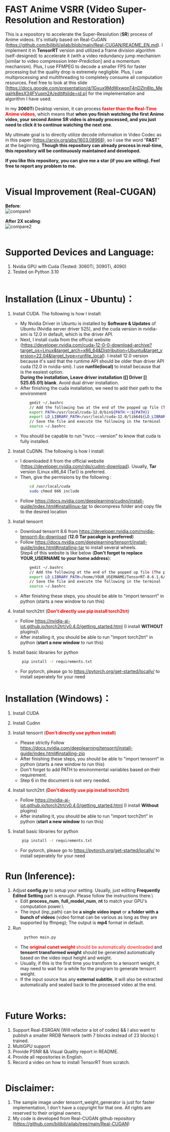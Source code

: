 # FAST Anime VSRR (Video Super-Resolution and Restoration)
This is a repository to accelerate the Super-Resolution (**SR**) process of Anime videos.
It's initially based on Real-CuGAN (https://github.com/bilibili/ailab/blob/main/Real-CUGAN/README_EN.md). 
I implement it in **TensorRT** version and utilized a frame division algorithm (self-designed) to accelerate it (with a video redundancy jump mechanism [similar to video compression Inter-Prediction] and a momentum mechanism). Plus, I use FFMPEG to decode a smaller FPS for faster processing but the quality drop is extremely negligible. Plus, I use multiprocessing and multithreading to completely consume all computation resources. Feel free to look at this slide [https://docs.google.com/presentation/d/1Gxux9MdWxwpnT4nDZln8Ip_MeqalrkBesX34FVupm2A/edit#slide=id.p] for the implementation and algorithm I have used.

In my **3060Ti** Desktop version, it can process <span style="color:red">**faster than the Real-Time Anime videos**</span>, which means that **when you finish watching the first Anime video, your second Anime SR video is already processed, and you just need to click it to continue watching the next one**.


My ultimate goal is to directly utilize decode information in Video Codec as in this paper (https://arxiv.org/abs/1603.08968), so I use the word "**FAST**" at the beginning. **Though this repository can already process in real-time, this repository will be continuously maintained and developed.**


**If you like this repository, you can give me a star (if you are willing). Feel free to report any problem to me.**
&emsp;&emsp; \
&emsp;&emsp; 



# Visual Improvement (Real-CUGAN)
**Before**:\
![compare1](figures/before.png)

**After 2X scaling**:\
![compare2](figures/processed.png)
&emsp;&emsp; \
&emsp;&emsp; 


# Supported Devices and Language:
1. Nvidia GPU with Cuda (Tested: 3060Ti, 3090Ti, 4090)
2. Tested on Python 3.10
&emsp;&emsp; \
&emsp;&emsp; 



# Installation (**Linux - Ubuntu**)：
1. Install CUDA. The following is how I install:
    * My Nvidia Driver in Ubuntu is installed by **Software & Updates** of Ubuntu (Nvidia server driver 525), and the cuda version in nvidia-smi is 12.0 in default, which is the driver API.
    * Next, I install cuda from the official website (https://developer.nvidia.com/cuda-12-0-0-download-archive?target_os=Linux&target_arch=x86_64&Distribution=Ubuntu&target_version=22.04&target_type=runfile_local). I install 12.0 version because it's said that the runtime API should be older than driver API cuda (12.0 in nvidia-smi). I use **runfile(local)** to install because that is the easiest option.\
    **During the installation, Leave driver installation ([] Driver [] 525.65.01) blank**. Avoid dual driver installation.
    * After finishing the cuda installation, we need to add their path to the environment
        ```bash
            gedit ~/.bashrc
            // Add the following two at the end of the popped up file (The path may be different, please double check)
            export PATH=/usr/local/cuda-12.0/bin${PATH:+:${PATH}}
            export LD_LIBRARY_PATH=/usr/local/cuda-12.0/lib64${LD_LIBRARY_PATH:+:${LD_LIBRARY_PATH}}
            // Save the file and execute the following in the terminal
            source ~/.bashrc
        ```
    * You should be capable to run "nvcc --version" to know that cuda is fully installed.
   
2. Install CuDNN. The following is how I install:
    * I downloaded it from the official website (https://developer.nvidia.com/rdp/cudnn-download). Usually, **Tar** version (Linux x86_64 (Tar)) is preferred.
    * Then, give the permisions by the following :
        ```bash
            cd /usr/local/cuda
            sudo chmod 666 include
        ```
    * Follow https://docs.nvidia.com/deeplearning/cudnn/install-guide/index.html#installlinux-tar to decompress folder and copy file to the desired location

3. Install tensorrt
   * Download tensorrt 8.6 from https://developer.nvidia.com/nvidia-tensorrt-8x-download (**12.0 Tar pacakge is preferred**)
   * Follow https://docs.nvidia.com/deeplearning/tensorrt/install-guide/index.html#installing-tar to install several wheels.\
        Step4 of this website is like below (**Don't forget to replace YOUR_USERNAME to your home address**): 
        ```bash
            gedit ~/.bashrc
            // Add the following at the end of the popped up file (The path may be different, please double check)
            export LD_LIBRARY_PATH=/home/YOUR_USERNAME/TensorRT-8.6.1.6/lib${LD_LIBRARY_PATH:+:${LD_LIBRARY_PATH}}
            // Save the file and execute the following in the terminal
            source ~/.bashrc
        ```
    * After finishing these steps, you should be able to "import tensorrt" in python (starts a new window to run this)
   
4. Install torch2trt (<span style="color:red">**Don't directly use pip install torch2trt**</span>)
    * Follow https://nvidia-ai-iot.github.io/torch2trt/v0.4.0/getting_started.html   (I install **WITHOUT** plugins)\
    * After installing it, you should be able to run "import torch2trt" in python (**start a new window** to run this)
  
5. Install basic libraries for python 
    ```bash
        pip install -r requirements.txt
    ```
    * For pytorch, please go to https://pytorch.org/get-started/locally/ to install seperately for your need
&emsp;&emsp; 



# Installation (**Windows**)：
1. Install CUDA
2. Install Cudnn
3. Install tensorrt (<span style="color:red">**Don't directly use python install**</span>) 
    * Please strictly Follow https://docs.nvidia.com/deeplearning/tensorrt/install-guide/index.html#installing-zip 
    * After finishing these steps, you should be able to "import tensorrt" in python (starts a new window to run this)
    * Don't forget to add PATH to environmental variables based on their requirement.
    * Step 6 in the document is not very needed.
  
4. Install torch2trt (<span style="color:red">**Don't directly use pip install torch2trt**</span>)
    * Follow https://nvidia-ai-iot.github.io/torch2trt/v0.4.0/getting_started.html   (I install **Without** plugins)
    * After installing it, you should be able to run "import torch2trt" in python (**start a new window** to run this)

5. Install basic libraries for python 
    ```bash
        pip install -r requirements.txt
    ```
    * For pytorch, please go to https://pytorch.org/get-started/locally/ to install seperately for your need
&emsp;&emsp; 




# Run (Inference):
1. Adjust **config.py** to setup your setting. Usually, just editing **Frequently Edited Setting** part is enough. Please follow the instructions there.\
    * Edit **process_num**, **full_model_num**, **nt** to match your GPU's computation power.\
    * The input (inp_path) can be **a single video input** or **a folder with a bunch of videos** (video format can be various as long as they are supported by ffmpeg); The output is **mp4** format in default. 
2. Run 
   ```bash
        python main.py
   ```
    * The <span style="color:red">**original cunet weight** should be automatically downloaded </span> and **tensorrt transformed weight** should be generated automatically based on the video input height and weight. 
    * Usually, if this is the first time you transform to a tensorrt weight, it may need to wait for a while for the program to generate tensorrt weight. 
    * If the input source has any **external subtitle**, it will also be extracted automatically and sealed back to the processed video at the end.
&emsp;&emsp; \
&emsp;&emsp; 




# Future Works:
1. Support Real-ESRGAN (Will refactor a lot of codes) && I also want to publish a smaller RRDB Network (with 7 blocks instead of 23 blocks) I trained.
1. MultiGPU support
2. Provide PSNR && Visual Quality report in README.
3. Provide all repositories in English.
4. Record a video on how to install TensorRT from scratch.
&emsp;&emsp; \
&emsp;&emsp; 


# Disclaimer:
1. The sample image under tensorrt_weight_generator is just for faster implementation, I don't have a copyright for that one. All rights are reserved to their original owners.
1. My code is developed from Real-CUGAN github repository (https://github.com/bilibili/ailab/tree/main/Real-CUGAN)

